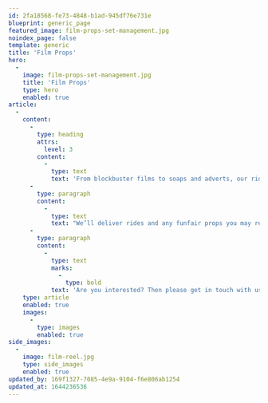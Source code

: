 ```yaml
---
id: 2fa18568-fe73-4848-b1ad-945df76e731e
blueprint: generic_page
featured_image: film-props-set-management.jpg
noindex_page: false
template: generic
title: 'Film Props'
hero:
  -
    image: film-props-set-management.jpg
    title: 'Film Props'
    type: hero
    enabled: true
article:
  -
    content:
      -
        type: heading
        attrs:
          level: 3
        content:
          -
            type: text
            text: 'From blockbuster films to soaps and adverts, our rides and props can really take them to the next level!'
      -
        type: paragraph
        content:
          -
            type: text
            text: "We’ll deliver rides and any funfair props you may require to keep your production on schedule! The EC Events team will transport your chosen attractions and props to your shooting location as well as any set-up that may be needed.\_"
      -
        type: paragraph
        content:
          -
            type: text
            marks:
              -
                type: bold
            text: 'Are you interested? Then please get in touch with us today!'
    type: article
    enabled: true
    images:
      -
        type: images
        enabled: true
side_images:
  -
    image: film-reel.jpg
    type: side_images
    enabled: true
updated_by: 169f1327-7085-4e9a-9104-f6e806ab1254
updated_at: 1644236536
---
```

